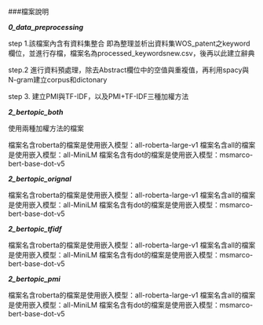 ###檔案說明

***0_data_preprocessing***

step 1.該檔案內含有資料集整合
即為整理並析出資料集WOS_patent之keyword欄位，並進行存檔，檔案名為processed_keywordsnew.csv，後再以此建立辭典

step.2 進行資料預處理，除去Abstract欄位中的空值與重複值，再利用spacy與N-gram建立corpus和dictonary

step 3. 建立PMI與TF-IDF，以及PMI+TF-IDF三種加權方法


***2_bertopic_both***

使用兩種加權方法的檔案

檔案名含roberta的檔案是使用嵌入模型：all-roberta-large-v1
檔案名含all的檔案是使用嵌入模型：all-MiniLM
檔案名含有dot的檔案是使用嵌入模型：msmarco-bert-base-dot-v5


***2_bertopic_orignal***

檔案名含roberta的檔案是使用嵌入模型：all-roberta-large-v1
檔案名含all的檔案是使用嵌入模型：all-MiniLM
檔案名含有dot的檔案是使用嵌入模型：msmarco-bert-base-dot-v5


***2_bertopic_tfidf***

檔案名含roberta的檔案是使用嵌入模型：all-roberta-large-v1
檔案名含all的檔案是使用嵌入模型：all-MiniLM
檔案名含有dot的檔案是使用嵌入模型：msmarco-bert-base-dot-v5


***2_bertopic_pmi***

檔案名含roberta的檔案是使用嵌入模型：all-roberta-large-v1
檔案名含all的檔案是使用嵌入模型：all-MiniLM
檔案名含有dot的檔案是使用嵌入模型：msmarco-bert-base-dot-v5

